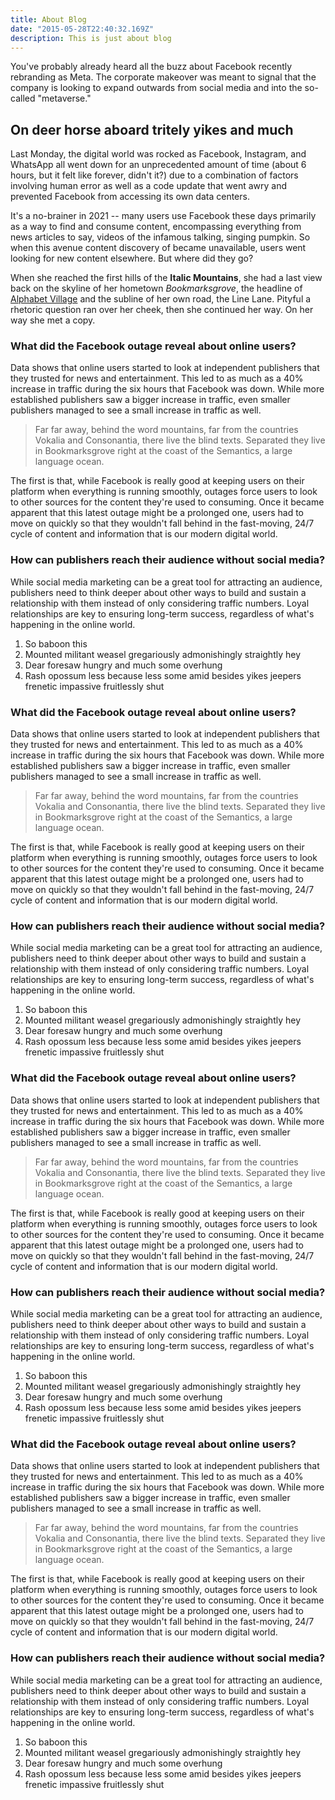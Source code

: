 ```yaml
---
title: About Blog
date: "2015-05-28T22:40:32.169Z"
description: This is just about blog
---
```


You've probably already heard all the buzz about Facebook recently rebranding as Meta. The corporate makeover was meant to signal that the company is looking to expand outwards from social media and into the so-called "metaverse."

## On deer horse aboard tritely yikes and much

Last Monday, the digital world was rocked as Facebook, Instagram, and WhatsApp all went down for an unprecedented amount of time (about 6 hours, but it felt like forever, didn't it?) due to a combination of factors involving human error as well as a code update that went awry and prevented Facebook from accessing its own data centers.

It's a no-brainer in 2021 --  many users use Facebook these days primarily as a way to find and consume content, encompassing everything from news articles to say, videos of the infamous talking, singing pumpkin. So when this avenue content discovery of  became unavailable, users went looking for new content elsewhere. But where did they go?

When she reached the first hills of the **Italic Mountains**, she had a last
view back on the skyline of her hometown _Bookmarksgrove_, the headline of
[Alphabet Village](http://google.com) and the subline of her own road, the Line
Lane. Pityful a rhetoric question ran over her cheek, then she continued her
way. On her way she met a copy.

### What did the Facebook outage reveal about online users?

Data shows that online users started to look at independent publishers that they trusted for news and entertainment. This led to as much as a 40% increase in traffic during the six hours that Facebook was down. While more established publishers saw a bigger increase in traffic, even smaller publishers managed to see a small increase in traffic as well.

> Far far away, behind the word mountains, far from the countries Vokalia and
> Consonantia, there live the blind texts. Separated they live in Bookmarksgrove
> right at the coast of the Semantics, a large language ocean.

The first is that, while Facebook is really good at keeping users on their platform when everything is running smoothly, outages force users to look to other sources for the content they're used to consuming. Once it became apparent that this latest outage might be a prolonged one, users had to move on quickly so that they wouldn't fall behind in the fast-moving, 24/7 cycle of content and information that is our modern digital world. 

### How can publishers reach their audience without social media?

While social media marketing can be a great tool for attracting an audience, publishers need to think deeper about other ways to build and sustain a relationship with them instead of only considering traffic numbers. Loyal relationships are key to ensuring long-term success, regardless of what's happening in the online world.

1.  So baboon this
2.  Mounted militant weasel gregariously admonishingly straightly hey
3.  Dear foresaw hungry and much some overhung
4.  Rash opossum less because less some amid besides yikes jeepers frenetic
    impassive fruitlessly shut


### What did the Facebook outage reveal about online users?

Data shows that online users started to look at independent publishers that they trusted for news and entertainment. This led to as much as a 40% increase in traffic during the six hours that Facebook was down. While more established publishers saw a bigger increase in traffic, even smaller publishers managed to see a small increase in traffic as well.

> Far far away, behind the word mountains, far from the countries Vokalia and
> Consonantia, there live the blind texts. Separated they live in Bookmarksgrove
> right at the coast of the Semantics, a large language ocean.

The first is that, while Facebook is really good at keeping users on their platform when everything is running smoothly, outages force users to look to other sources for the content they're used to consuming. Once it became apparent that this latest outage might be a prolonged one, users had to move on quickly so that they wouldn't fall behind in the fast-moving, 24/7 cycle of content and information that is our modern digital world. 

### How can publishers reach their audience without social media?

While social media marketing can be a great tool for attracting an audience, publishers need to think deeper about other ways to build and sustain a relationship with them instead of only considering traffic numbers. Loyal relationships are key to ensuring long-term success, regardless of what's happening in the online world.

1.  So baboon this
2.  Mounted militant weasel gregariously admonishingly straightly hey
3.  Dear foresaw hungry and much some overhung
4.  Rash opossum less because less some amid besides yikes jeepers frenetic
    impassive fruitlessly shut
    
   
### What did the Facebook outage reveal about online users?

Data shows that online users started to look at independent publishers that they trusted for news and entertainment. This led to as much as a 40% increase in traffic during the six hours that Facebook was down. While more established publishers saw a bigger increase in traffic, even smaller publishers managed to see a small increase in traffic as well.

> Far far away, behind the word mountains, far from the countries Vokalia and
> Consonantia, there live the blind texts. Separated they live in Bookmarksgrove
> right at the coast of the Semantics, a large language ocean.

The first is that, while Facebook is really good at keeping users on their platform when everything is running smoothly, outages force users to look to other sources for the content they're used to consuming. Once it became apparent that this latest outage might be a prolonged one, users had to move on quickly so that they wouldn't fall behind in the fast-moving, 24/7 cycle of content and information that is our modern digital world. 

### How can publishers reach their audience without social media?

While social media marketing can be a great tool for attracting an audience, publishers need to think deeper about other ways to build and sustain a relationship with them instead of only considering traffic numbers. Loyal relationships are key to ensuring long-term success, regardless of what's happening in the online world.

1.  So baboon this
2.  Mounted militant weasel gregariously admonishingly straightly hey
3.  Dear foresaw hungry and much some overhung
4.  Rash opossum less because less some amid besides yikes jeepers frenetic
    impassive fruitlessly shut
    
    
### What did the Facebook outage reveal about online users?

Data shows that online users started to look at independent publishers that they trusted for news and entertainment. This led to as much as a 40% increase in traffic during the six hours that Facebook was down. While more established publishers saw a bigger increase in traffic, even smaller publishers managed to see a small increase in traffic as well.

> Far far away, behind the word mountains, far from the countries Vokalia and
> Consonantia, there live the blind texts. Separated they live in Bookmarksgrove
> right at the coast of the Semantics, a large language ocean.

The first is that, while Facebook is really good at keeping users on their platform when everything is running smoothly, outages force users to look to other sources for the content they're used to consuming. Once it became apparent that this latest outage might be a prolonged one, users had to move on quickly so that they wouldn't fall behind in the fast-moving, 24/7 cycle of content and information that is our modern digital world. 

### How can publishers reach their audience without social media?

While social media marketing can be a great tool for attracting an audience, publishers need to think deeper about other ways to build and sustain a relationship with them instead of only considering traffic numbers. Loyal relationships are key to ensuring long-term success, regardless of what's happening in the online world.

1.  So baboon this
2.  Mounted militant weasel gregariously admonishingly straightly hey
3.  Dear foresaw hungry and much some overhung
4.  Rash opossum less because less some amid besides yikes jeepers frenetic
    impassive fruitlessly shut
